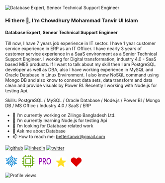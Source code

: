 ![Database Expert, Seneor Technical Support Engineer](https://pbs.twimg.com/profile_banners/1499427968183332864/1658171447/600x200)

### Hi there 👋, I'm Chowdhury Mohammad Tanvir Ul Islam
#### Database Expert, Seneor Technical Support Engineer

Till now, I have 7 years job experience in IT sector. I have 1 year customer service experience in ERP as an IT Officer. I have nearly 3 years of customer service experience in a SaaS environment as a Senior Technical Support Engineer. I working for Digital transformation, industry 4.0 - SaaS based MES products. If I want to talk about my skill then I am PostgreSQL developer as well as DBA, also I have working experience in MySQL and Oracle Database in Linux Environment. I also know NoSQL command using Mongo DB and also know to connect data sets, data transform and data clean and provide visuals by Power BI. Recently I working with Node.js for testing Api.

Skills: PostgreSQL / MySQL / Oracle Database / Node.js / Power BI / Mongo DB / MS Office /  Industry 4.0 / SaaS / ERP

- 🔭 I’m currently working on Zilingo Bangladesh Ltd. 
- 🌱 I’m currently learning Node.js for testing Api 
- 👯 I’m looking for Database related work 
- 💬 Ask me about Database 
- 📫 How to reach me: bettertanvir@gmail.com 


[<img src='https://cdn.jsdelivr.net/npm/simple-icons@3.0.1/icons/github.svg' alt='github' height='40'>](https://github.com/https://github.com/bettertanvir)  [<img src='https://cdn.jsdelivr.net/npm/simple-icons@3.0.1/icons/linkedin.svg' alt='linkedin' height='40'>](https://www.linkedin.com/in/https://www.linkedin.com/in/chowdhurya662248a//)  [<img src='https://cdn.jsdelivr.net/npm/simple-icons@3.0.1/icons/twitter.svg' alt='twitter' height='40'>](https://twitter.com/https://twitter.com/bettertanvir)  

<a href='https://archiveprogram.github.com/'><img src='https://raw.githubusercontent.com/acervenky/animated-github-badges/master/assets/acbadge.gif' width='40' height='40'></a> <a href='https://docs.github.com/en/developers'><img src='https://raw.githubusercontent.com/acervenky/animated-github-badges/master/assets/devbadge.gif' width='40' height='40'></a> <a href='https://github.com/pricing'><img src='https://raw.githubusercontent.com/acervenky/animated-github-badges/master/assets/pro.gif' width='40' height='40'></a> <a href='https://stars.github.com/'><img src='https://raw.githubusercontent.com/acervenky/animated-github-badges/master/assets/starbadge.gif' width='35' height='35'></a> <a href='https://docs.github.com/en/github/supporting-the-open-source-community-with-github-sponsors'><img src='https://raw.githubusercontent.com/acervenky/animated-github-badges/master/assets/sponsorbadge.gif' width='35' height='35'></a> 

![Profile views](https://gpvc.arturio.dev/https://github.com/bettertanvir)  
